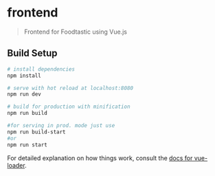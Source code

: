 # frontend

> Frontend for Foodtastic using Vue.js

## Build Setup

``` bash
# install dependencies
npm install

# serve with hot reload at localhost:8080
npm run dev

# build for production with minification
npm run build

#for serving in prod. mode just use
npm run build-start
#or
npm run start
```

For detailed explanation on how things work, consult the [docs for vue-loader](http://vuejs.github.io/vue-loader).
